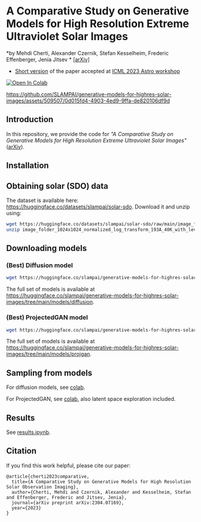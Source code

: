# A Comparative Study on Generative Models for High Resolution Extreme Ultraviolet Solar Images
*by Mehdi Cherti, Alexander Czernik, Stefan Kesselheim, Frederic Effenberger, Jenia Jitsev * [\[arXiv\]](https://arxiv.org/abs/2304.07169)

- [Short version](https://ml4astro.github.io/icml2023/assets/24.pdf) of the paper accepted at [ICML 2023 Astro workshop](https://ml4astro.github.io/icml2023/#accepted-contributions)
  
[![Open In Colab][colab-badge]][colab-notebook]

[colab-notebook]: <https://colab.research.google.com/drive/1D-wB8OhHyb9Ag6bjGhVuDw5RTBK7ZKhb?usp=sharing>
[colab-badge]: <https://colab.research.google.com/assets/colab-badge.svg>

https://github.com/SLAMPAI/generative-models-for-highres-solar-images/assets/509507/0d015fd4-4903-4ed9-9ffa-de820106df9d

## Introduction

In this repository, we provide the code for *"A Comparative Study on Generative Models for High Resolution Extreme Ultraviolet Solar Images"* ([arXiv](https://arxiv.org/abs/2304.07169)).

## Installation

## Obtaining solar (SDO) data

The dataset is available here: <https://huggingface.co/datasets/slampai/solar-sdo>.
Download it and unzip using:

```bash
wget https://huggingface.co/datasets/slampai/solar-sdo/raw/main/image_folder_1024x1024_normalized_log_transform_193A_40K_with_lev1.5_corrections.zip
unzip image_folder_1024x1024_normalized_log_transform_193A_40K_with_lev1.5_corrections.zip
```

## Downloading models

### (Best) Diffusion model

```bash
wget https://huggingface.co/slampai/generative-models-for-highres-solar-images/resolve/main/diffusion/diffusion_1000t_lr0.0001_128ch_2bpr_horiz_flip/ema_0.9999_058000.pt --output-document=ema_0.9999_058000.pt
```

The full set of models is available at <https://huggingface.co/slampai/generative-models-for-highres-solar-images/tree/main/models/diffusion>.

### (Best) ProjectedGAN model

```bash
wget https://huggingface.co/slampai/generative-models-for-highres-solar-images/resolve/main/models/projgan/00017-stylegan2-proj_baseline/network-snapshot.pkl --output-document=projgan_best.pkl
```
The full set of models is available at <https://huggingface.co/slampai/generative-models-for-highres-solar-images/tree/main/models/projgan>.

## Sampling from models

For diffusion models, see [colab](https://colab.research.google.com/drive/1ETQ48vxhBFcTu4s-j6FAjCVe14rPg02h?usp=sharing).

For ProjectedGAN, see [colab](https://colab.research.google.com/drive/1D-wB8OhHyb9Ag6bjGhVuDw5RTBK7ZKhb?usp=sharing), also
latent space exploration included.

## Results

See [results.ipynb](results.ipynb).

## Citation

If you find this work helpful, please cite our paper:
```
@article{cherti2023comparative,
  title={A Comparative Study on Generative Models for High Resolution Solar Observation Imaging},
  author={Cherti, Mehdi and Czernik, Alexander and Kesselheim, Stefan and Effenberger, Frederic and Jitsev, Jenia},
  journal={arXiv preprint arXiv:2304.07169},
  year={2023}
}
```
